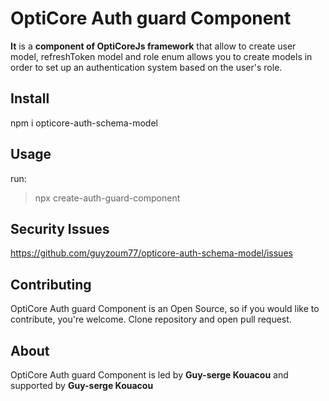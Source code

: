 OptiCore Auth guard Component
============================
**It** is a **component of OptiCoreJs framework** that allow to create user model, refreshToken model and role enum allows you to create models in order to set up an authentication system based on the user's role.

Install
-------------
npm i opticore-auth-schema-model


Usage
-------------
run:
<blockquote>npx create-auth-guard-component</blockquote>

Security Issues
---------------
https://github.com/guyzoum77/opticore-auth-schema-model/issues

Contributing
------------
OptiCore Auth guard Component is an Open Source, so if you would like to contribute, you're welcome. Clone repository and open pull request.

About
--------
OptiCore Auth guard Component is led by **Guy-serge Kouacou** and supported by **Guy-serge Kouacou**